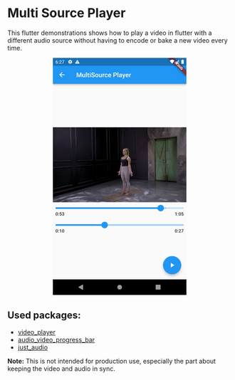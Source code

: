 # Multi Source Player

This flutter demonstrations shows how to play a video in flutter with a different audio source without having to encode or bake a new video every time.

<div align=center>
    <img src="./media/demo-ui.png" width="300" height="value">
</div>

## Used packages:

- [video_player](https://pub.dev/packages/video_player)
- [audio_video_progress_bar](https://pub.dev/packages/audio_video_progress_bar)
- [just_audio](https://pub.dev/packages/just_audio)

**Note:** This is not intended for production use, especially the part about keeping the video and audio in sync.
